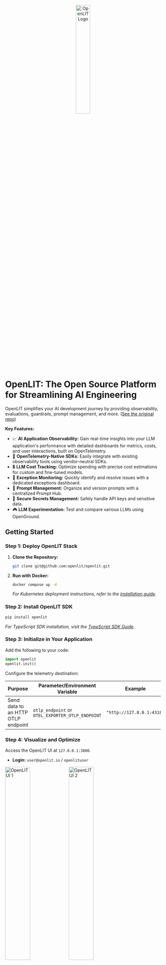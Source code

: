 <div align="center">
<img src="https://github.com/openlit/.github/blob/main/profile/assets/wide-logo-no-bg.png?raw=true" alt="OpenLIT Logo" width="30%">
</div>

# OpenLIT: The Open Source Platform for Streamlining AI Engineering

OpenLIT simplifies your AI development journey by providing observability, evaluations, guardrails, prompt management, and more.  ([See the original repo](https://github.com/openlit/openlit))

**Key Features:**

*   📈 **AI Application Observability:** Gain real-time insights into your LLM application's performance with detailed dashboards for metrics, costs, and user interactions, built on OpenTelemetry.
*   🔌 **OpenTelemetry-Native SDKs:** Easily integrate with existing observability tools using vendor-neutral SDKs.
*   💲 **LLM Cost Tracking:** Optimize spending with precise cost estimations for custom and fine-tuned models.
*   🐛 **Exception Monitoring:** Quickly identify and resolve issues with a dedicated exceptions dashboard.
*   💭 **Prompt Management:** Organize and version prompts with a centralized Prompt Hub.
*   🔑 **Secure Secrets Management:** Safely handle API keys and sensitive data.
*   🎮 **LLM Experimentation:** Test and compare various LLMs using OpenGround.

## Getting Started

### Step 1: Deploy OpenLIT Stack

1.  **Clone the Repository:**
    ```bash
    git clone git@github.com:openlit/openlit.git
    ```

2.  **Run with Docker:**
    ```bash
    docker compose up -d
    ```

    *For Kubernetes deployment instructions, refer to the [installation guide](https://docs.openlit.io/latest/installation#kubernetes).*

### Step 2: Install OpenLIT SDK

```bash
pip install openlit
```

*For TypeScript SDK installation, visit the [TypeScript SDK Guide](https://github.com/openlit/openlit/tree/main/sdk/typescript#-installation).*

### Step 3: Initialize in Your Application

Add the following to your code:

```python
import openlit
openlit.init()
```

Configure the telemetry destination:

| Purpose                            | Parameter/Environment Variable                   | Example               |
| ---------------------------------- | ------------------------------------------------ | --------------------- |
| Send data to an HTTP OTLP endpoint | `otlp_endpoint` or `OTEL_EXPORTER_OTLP_ENDPOINT` | `"http://127.0.0.1:4318"` |

### Step 4: Visualize and Optimize

Access the OpenLIT UI at `127.0.0.1:3000`.

*   **Login:** `user@openlit.io` / `openlituser`

<img src="https://github.com/openlit/.github/blob/main/profile/assets/openlit-client-1.png?raw=true" alt="OpenLIT UI 1" width="40%">
<img src="https://github.com/openlit/.github/blob/main/profile/assets/openlit-client-2.png?raw=true" alt="OpenLIT UI 2" width="40%">

## Roadmap

*   **Completed:** OpenTelemetry-native Observability, GPU Monitoring, Exceptions Monitoring, Prompt Hub, OpenGround, Vault, Cost Tracking, Guardrails, Evaluations.
*   **Coming Soon:** Auto-Evaluation Metrics, Human Feedback, Dataset Generation, Search over Traces.

## Contributing

We welcome contributions!  See our [Contribution guide](./CONTRIBUTING.md) or join our [Slack](https://join.slack.com/t/openlit/shared_invite/zt-2etnfttwg-TjP_7BZXfYg84oAukY8QRQ) or [Discord](https://discord.gg/rjvTm6zd) community.

## Community & Support

*   ⭐ Star us on [GitHub](https://github.com/openlit/openlit/).
*   💬 Join our [Slack](https://join.slack.com/t/openlit/shared_invite/zt-2etnfttwg-TjP_7BZXfYg84oAukY8QRQ) or [Discord](https://discord.gg/CQnXwNT3).
*   🐞 Report bugs on [GitHub Issues](https://github.com/openlit/openlit/issues).
*   𝕏 Follow us on [X](https://twitter.com/openlit_io).

## License

OpenLIT is available under the [Apache-2.0 license](LICENSE).

## Acknowledgments

<p>This project is proudly supported by:</p>
<p>
  <a href="https://www.digitalocean.com/">
    <img src="https://opensource.nyc3.cdn.digitaloceanspaces.com/attribution/assets/SVG/DO_Logo_horizontal_blue.svg" width="201px">
  </a>
</p>